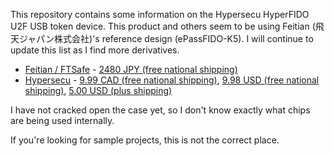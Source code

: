 This repository contains some information on the Hypersecu HyperFIDO U2F USB token device. This product and others  seem to be using Feitian (飛天ジャパン株式会社)'s reference design (ePassFIDO-K5). I will continue to update this list as I find more derivatives.

 - [Feitian / FTSafe](http://www.ftsafe.co.jp/products/epass/epassfido) - [2480 JPY (free national shipping)](http://www.amazon.co.jp/%E9%A3%9B%E5%A4%A9%E3%82%B8%E3%83%A3%E3%83%91%E3%83%B3%E6%A0%AA%E5%BC%8F%E4%BC%9A%E7%A4%BE-ePassFIDO-K5-ePass-U2F%E6%BA%96%E6%8B%A0-%E3%82%BB%E3%82%AD%E3%83%A5%E3%83%AA%E3%83%86%E3%82%A3%E3%82%AD%E3%83%BC/dp/B00WGAI5WW)
 - [Hypersecu](https://hypersecu.com/products/hyperfido) - [9.99 CAD (free national shipping)](https://www.amazon.ca/HYPERSECU-HyperFIDO-K5-U2F-Security/dp/B011PIROK4/), [9.98 USD (free national shipping)](http://www.amazon.com/HyperFido-K5-FIDO-U2F-Security/dp/B00WIX4JMC/), [5.00 USD (plus shipping)](https://www.ebay.com/itm/FIDO-U2F-Security-Key-/231494884840)

I have not cracked open the case yet, so I don't know exactly what chips are being used internally.

If you're looking for sample projects, this is not the correct place.